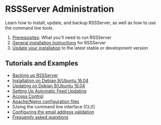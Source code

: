 # RSSServer Administration

Learn how to install, update, and backup RSSServer, as well as how to use the command line tools.

1. [Prerequisites](02_Prerequisites.md): What you'll need to run RSSServer
2. [General installation instructions](03_Installation.md) for RSSServer
3. [Update your installation](04_Updating.md) to the latest stable or development version

## Tutorials and Examples

* [Backing up RSSServer](05_Backup.md)
* [Installation on Debian 9/Ubuntu 16.04](06_LinuxInstall.md)
* [Updating on Debian 9/Ubuntu 16.04](07_LinuxUpdate.md)
* [Setting Up Automatic Feed Updating](08_FeedUpdates.md)
* [Access Control](09_AccessControl.md)
* [Apache/Nginx configuration files](10_ServerConfig.md)
* [Using the command line interface (CLI)]
* [Configuring the email address validation](05_Configuring_email_validation.md)
* [Frequently asked questions](04_Frequently_Asked_Questions.md)

